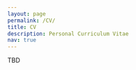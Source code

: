 ```yaml
---
layout: page
permalink: /CV/
title: CV
description: Personal Curriculum Vitae
nav: true
---
```


TBD